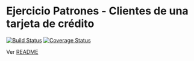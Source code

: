 # Ejercicio Patrones - Clientes de una tarjeta de crédito

[![Build Status](https://travis-ci.org/uqbar-project/eg-tarjeta-credito-xtend.svg?branch=decorator-cucumber)](https://travis-ci.org/uqbar-project/eg-tarjeta-credito-xtend) [![Coverage Status](https://coveralls.io/repos/github/uqbar-project/eg-tarjeta-credito-xtend/badge.svg?branch=decorator-cucumber)](https://coveralls.io/github/uqbar-project/eg-tarjeta-credito-xtend?branch=decorator-cucumber)

Ver [README](https://github.com/uqbar-project/eg-tarjeta-credito-xtend/blob/master/README.md)

